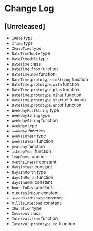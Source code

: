 
# Change Log

## [Unreleased]
- `IDate` type
- `ITime` type
- `IDateTime` type
- `DateTimeTuple` type
- `DateTimeable` type
- `DateTime` class
- `DateTime.from` function
- `DateTime.now` function
- `DateTime.prototype.toString` function
- `DateTime.prototype.with` function
- `DateTime.prototype.plus` function
- `DateTime.prototype.minus` function
- `DateTime.prototype.startOf` function
- `DateTime.prototype.endOf` function
- `WeekdayFullString` type
- `WeekdayString` type
- `weekdayString` function
- `Weekday` type
- `weekday` function
- `WeeksInYear` type
- `weeksInYear` function
- `yearday` function
- `isLeapYear` function
- `leapDays` function
- `monthsInYear` constant
- `daysInYear` constant
- `DaysInMonth` type
- `daysInMonth` function
- `daysInWeek` constant
- `hoursInDay` constant
- `minutesInHour` constant
- `secondsInMinute` constant
- `millisInSecond` constant
- `IDuration` type
- `Interval` class
- `Interval.from` function
- `Interval.prototype.to` function
